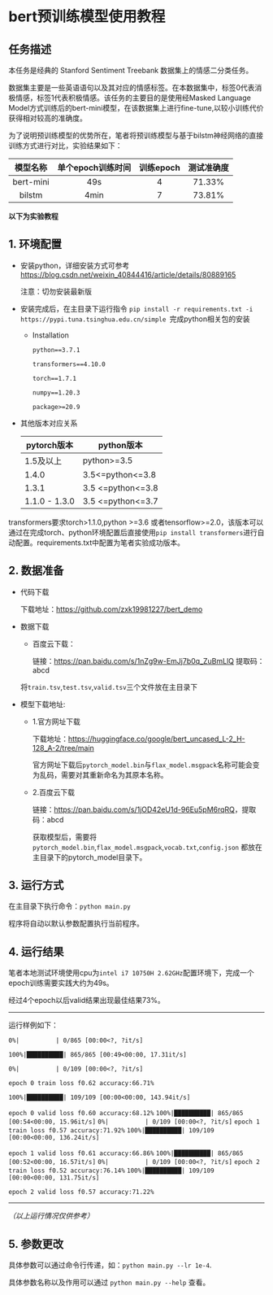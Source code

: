 # bert预训练模型使用教程

## **任务描述**

本任务是经典的 Stanford Sentiment Treebank 数据集上的情感二分类任务。

数据集主要是一些英语语句以及其对应的情感标签。在本数据集中，标签0代表消极情感，标签1代表积极情感。该任务的主要目的是使用经Masked Language Model方式训练后的bert-mini模型，在该数据集上进行fine-tune,以较小训练代价获得相对较高的准确度。

为了说明预训练模型的优势所在，笔者将预训练模型与基于bilstm神经网络的直接训练方式进行对比，实验结果如下：

|模型名称|单个epoch训练时间|训练epoch|测试准确度|
| :---------: | :-------------------------: | :----------:| :------------:|
|bert-mini|49s|4|71.33%|
|bilstm|4min|7|73.81%|


**以下为实验教程**

## 1. 环境配置
+ 安装python，详细安装方式可参考 <https://blog.csdn.net/weixin_40844416/article/details/80889165>

   注意：切勿安装最新版

+ 安装完成后，在主目录下运行指令 `pip install -r requirements.txt -i https://pypi.tuna.tsinghua.edu.cn/simple `完成python相关包的安装

   * Installation

     `python==3.7.1`

      `transformers==4.10.0`

      `torch==1.7.1`

      `numpy==1.20.3`

      `package>=20.9`
   
+ 其他版本对应关系

   | pytorch版本   | python版本        |
   | ------------- | ----------------- |
   |  1.5及以上     | python>=3.5       |
   | 1.4.0         | 3.5<=python<=3.8  |
   | 1.3.1         | 3.5 <=python<=3.8 |
   | 1.1.0 - 1.3.0 | 3.5 <=python<=3.7 |

transformers要求torch>1.1.0,python >=3.6 或者tensorflow>=2.0，该版本可以通过在完成torch、python环境配置后直接使用`pip install transformers`进行自动配置。requirements.txt中配置为笔者实验成功版本。


## 2. 数据准备
+ 代码下载

   下载地址：<https://github.com/zxk19981227/bert_demo>

+ 数据下载

  * 百度云下载：

    链接：https://pan.baidu.com/s/1nZg9w-EmJj7b0q_ZuBmLlQ 
    提取码：abcd
  
  将`train.tsv`,`test.tsv`,`valid.tsv`三个文件放在主目录下
  
+ 模型下载地址:

    * 1.官方网址下载

        下载地址：<https://huggingface.co/google/bert_uncased_L-2_H-128_A-2/tree/main>
        
        官方网址下载后`pytorch_model.bin`与`flax_model.msgpack`名称可能会变为乱码，需要对其重新命名为其原本名称。

    * 2.百度云下载

        链接：<https://pan.baidu.com/s/1jOD42eU1d-96Eu5pM6rqRQ>，提取码：abcd

        获取模型后，需要将`pytorch_model.bin`,`flax_model.msgpack`,`vocab.txt`,`config.json` 都放在主目录下的pytorch_model目录下。

## 3. 运行方式

在主目录下执行命令：`python main.py`

程序将自动以默认参数配置执行当前程序。


## 4. 运行结果

笔者本地测试环境使用cpu为`intel i7 10750H 2.62GHz`配置环境下，完成一个epoch训练需要实践大约为49s。

经过4个epoch以后valid结果出现最佳结果73%。

---

运行样例如下：

`0%|          | 0/865 [00:00<?, ?it/s]`

`100%|██████████| 865/865 [00:49<00:00, 17.31it/s]`

`0%|          | 0/109 [00:00<?, ?it/s]`

`epoch 0 train loss f0.62 accuracy:66.71%`

`100%|██████████| 109/109 [00:00<00:00, 143.94it/s]`

`epoch 0 valid loss f0.60 accuracy:68.12%`
`100%|██████████| 865/865 [00:54<00:00, 15.96it/s]`
`0%|          | 0/109 [00:00<?, ?it/s]`
`epoch 1 train loss f0.57 accuracy:71.92%`
`100%|██████████| 109/109 [00:00<00:00, 136.24it/s]`

`epoch 1 valid loss f0.61 accuracy:66.86%`
`100%|██████████| 865/865 [00:52<00:00, 16.57it/s]`
`0%|          | 0/109 [00:00<?, ?it/s]`
`epoch 2 train loss f0.52 accuracy:76.14%`
`100%|██████████| 109/109 [00:00<00:00, 131.75it/s]`

`epoch 2 valid loss f0.57 accuracy:71.22%`

---

*（以上运行情况仅供参考）*

## 5. 参数更改

具体参数可以通过命令行传递，如：`python main.py --lr 1e-4`.

具体参数名称以及作用可以通过 `python main.py --help` 查看。
